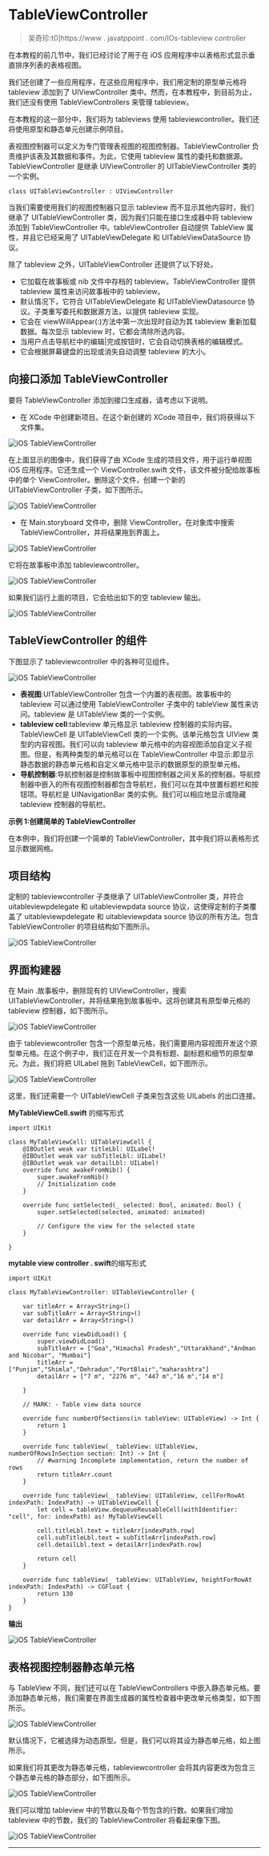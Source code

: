 # TableViewController

> 吴奇珍:t0]https://www . javatppoint . com/IOs-tableview controller

在本教程的前几节中，我们已经讨论了用于在 iOS 应用程序中以表格形式显示垂直排序列表的表格视图。

我们还创建了一些应用程序，在这些应用程序中，我们用定制的原型单元格将 tableview 添加到了 UIViewController 类中。然而，在本教程中，到目前为止，我们还没有使用 TableViewControllers 来管理 tableview。

在本教程的这一部分中，我们将为 tableviews 使用 tableviewcontroller。我们还将使用原型和静态单元创建示例项目。

表视图控制器可以定义为专门管理表视图的视图控制器。TableViewController 负责维护该表及其数据和事件。为此，它使用 tableview 属性的委托和数据源。TableViewController 是继承 UIViewController 的 UITableViewController 类的一个实例。

```
class UITableViewController : UIViewController

```

当我们需要使用我们的视图控制器只显示 tableview 而不显示其他内容时，我们继承了 UITableViewController 类，因为我们只能在接口生成器中将 tableview 添加到 TableViewController 中。tableViewController 自动提供 TableView 属性，并且它已经采用了 UITableViewDelegate 和 UITableViewDataSource 协议。

除了 tableview 之外，UITableViewController 还提供了以下好处。

*   它加载在故事板或 nib 文件中存档的 tableview。TableViewController 提供 tableview 属性来访问故事板中的 tableview。
*   默认情况下，它符合 UITableViewDelegate 和 UITableViewDatasource 协议。子类重写委托和数据源方法，以提供 tableview 实现。
*   它会在 viewWillAppear(:)方法中第一次出现时自动为其 tableview 重新加载数据。每次显示 tableview 时，它都会清除所选内容。
*   当用户点击导航栏中的编辑|完成按钮时，它会自动切换表格的编辑模式。
*   它会根据屏幕键盘的出现或消失自动调整 tableview 的大小。

## 向接口添加 TableViewController

要将 TableViewController 添加到接口生成器，请考虑以下说明。

*   在 XCode 中创建新项目。在这个新创建的 XCode 项目中，我们将获得以下文件集。

![iOS TableViewController](img/ff2017df703aee5e58314b1c0fa31b75.png)

在上面显示的图像中，我们获得了由 XCode 生成的项目文件，用于运行单视图 iOS 应用程序。它还生成一个 ViewController.swift 文件，该文件被分配给故事板中的单个 ViewController。删除这个文件，创建一个新的 UITableViewController 子类，如下图所示。

![iOS TableViewController](img/674844792000eb801d14a640c51fee3d.png)

*   在 Main.storyboard 文件中，删除 ViewController，在对象库中搜索 TableViewController，并将结果拖到界面上。

![iOS TableViewController](img/cb14acaefaac52564ab2b27fcb140515.png)

它将在故事板中添加 tableviewcontroller。

![iOS TableViewController](img/7b8c0bf27962a863e8d4c46faffdb9d8.png)

如果我们运行上面的项目，它会给出如下的空 tableview 输出。

![iOS TableViewController](img/d21db9fd5bb2db40df4146ab3d4234f7.png)

## TableViewController 的组件

下图显示了 tableviewcontroller 中的各种可见组件。

![iOS TableViewController](img/d9b778036bcf2c3b0a3e523e1ea2e593.png)

*   **表视图**:UITableViewController 包含一个内置的表视图。故事板中的 tableview 可以通过使用 TableViewController 子类中的 tableView 属性来访问。tableview 是 UITableView 类的一个实例。
*   **tableview cell**:tableview 单元格显示 tableview 控制器的实际内容。TableViewCell 是 UITableViewCell 类的一个实例。该单元格包含 UIView 类型的内容视图。我们可以向 tableview 单元格中的内容视图添加自定义子视图。但是，有两种类型的单元格可以在 TableViewController 中显示:即显示静态数据的静态单元格和自定义单元格中显示的数据原型的原型单元格。
*   **导航控制器**:导航控制器是控制故事板中视图控制器之间关系的控制器。导航控制器中嵌入的所有视图控制器都包含导航栏，我们可以在其中放置标题栏和按钮项。导航栏是 UINavigationBar 类的实例。我们可以相应地显示或隐藏 tableview 控制器的导航栏。

**示例 1:创建简单的 TableViewController**

在本例中，我们将创建一个简单的 TableViewController，其中我们将以表格形式显示数据网格。

## 项目结构

定制的 tableviewcontroller 子类继承了 UITableViewController 类，并符合 uitableviewpdelegate 和 uitableviewpdata source 协议，这使得定制的子类覆盖了 uitableviewpdelegate 和 uitableviewpdata source 协议的所有方法。包含 TableViewController 的项目结构如下图所示。

![iOS TableViewController](img/2b8d029ddd226495ae70b0a6dcf8ac2c.png)

## 界面构建器

在 Main .故事板中，删除现有的 UIViewController，搜索 UITableViewController，并将结果拖到故事板中。这将创建具有原型单元格的 tableview 控制器，如下图所示。

![iOS TableViewController](img/af892ba66b8ebc7bf7826e0bbdcc3da1.png)

由于 tableviewcontroller 包含一个原型单元格，我们需要用内容视图开发这个原型单元格。在这个例子中，我们正在开发一个具有标题、副标题和细节的原型单元。为此，我们将把 UILabel 拖到 TableViewCell，如下图所示。

![iOS TableViewController](img/8499dd4f0066c3e2696357690a010164.png)

这里，我们还需要一个 UITableViewCell 子类来包含这些 UILabels 的出口连接。

**MyTableViewCell.swift** 的缩写形式

```
import UIKit

class MyTableViewCell: UITableViewCell {
    @IBOutlet weak var titleLbl: UILabel!
    @IBOutlet weak var subTitleLbl: UILabel!
    @IBOutlet weak var detailLbl: UILabel!
    override func awakeFromNib() {
        super.awakeFromNib()
        // Initialization code
    }

    override func setSelected(_ selected: Bool, animated: Bool) {
        super.setSelected(selected, animated: animated)

        // Configure the view for the selected state
    }

}

```

**mytable view controller . swift**的缩写形式

```
import UIKit

class MyTableViewController: UITableViewController {

    var titleArr = Array<String>()
    var subTitleArr = Array<String>()
    var detailArr = Array<String>()

    override func viewDidLoad() {
        super.viewDidLoad()
        subTitleArr = ["Goa","Himachal Pradesh","Uttarakhand","Andman and Nicobar", "Mumbai"]
        titleArr = ["Punjim","Shimla","Dehradun","PortBlair","maharashtra"]
        detailArr = ["7 m", "2276 m", "447 m","16 m","14 m"]

    }

    // MARK: - Table view data source

    override func numberOfSections(in tableView: UITableView) -> Int {
        return 1
    }

    override func tableView(_ tableView: UITableView, numberOfRowsInSection section: Int) -> Int {
        // #warning Incomplete implementation, return the number of rows
        return titleArr.count
    }

    override func tableView(_ tableView: UITableView, cellForRowAt indexPath: IndexPath) -> UITableViewCell {
        let cell = tableView.dequeueReusableCell(withIdentifier: "cell", for: indexPath) as! MyTableViewCell

        cell.titleLbl.text = titleArr[indexPath.row]
        cell.subTitleLbl.text = subTitleArr[indexPath.row]
        cell.detailLbl.text = detailArr[indexPath.row]

        return cell
    }

    override func tableView(_ tableView: UITableView, heightForRowAt indexPath: IndexPath) -> CGFloat {
        return 130
    }
}

```

**输出**

![iOS TableViewController](img/eb1bbf8bd23eb1e33893902feee64e8c.png)

## 表格视图控制器静态单元格

与 TableView 不同，我们还可以在 TableViewControllers 中嵌入静态单元格。要添加静态单元格，我们需要在界面生成器的属性检查器中更改单元格类型，如下图所示。

![iOS TableViewController](img/c8ee80507545c120e3902b94ee8e3216.png)

默认情况下，它被选择为动态原型。但是，我们可以将其设为静态单元格，如上图所示。

如果我们将其更改为静态单元格，tableviewcontroller 会将其内容更改为包含三个静态单元格的静态部分，如下图所示。

![iOS TableViewController](img/e0f7efb38d0b35959c19fd39f6c9b491.png)

我们可以增加 tableview 中的节数以及每个节包含的行数。如果我们增加 tableview 中的节数，我们的 TableViewController 将看起来像下图。

![iOS TableViewController](img/27585e3077c60403e91f49054c0210d0.png)

* * *